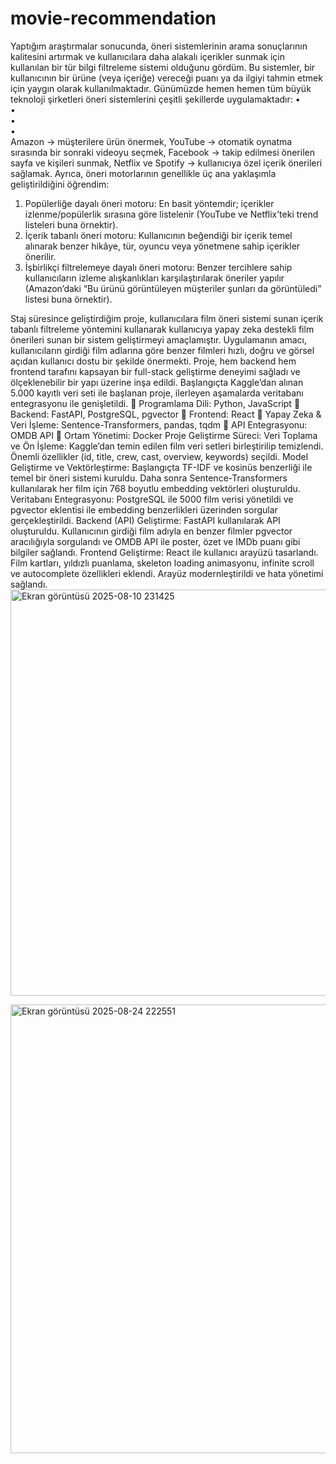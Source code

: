 # movie-recommendation
Yaptığım araştırmalar sonucunda, öneri sistemlerinin arama sonuçlarının kalitesini artırmak 
ve kullanıcılara daha alakalı içerikler sunmak için kullanılan bir tür bilgi filtreleme sistemi 
olduğunu gördüm. Bu sistemler, bir kullanıcının bir ürüne (veya içeriğe) vereceği puanı ya 
da ilgiyi tahmin etmek için yaygın olarak kullanılmaktadır. Günümüzde hemen hemen tüm 
büyük teknoloji şirketleri öneri sistemlerini çeşitli şekillerde uygulamaktadır: 
•     
•     
•     
•     
Amazon → müşterilere ürün önermek, 
YouTube → otomatik oynatma sırasında bir sonraki videoyu seçmek, 
Facebook → takip edilmesi önerilen sayfa ve kişileri sunmak, 
Netflix ve Spotify → kullanıcıya özel içerik önerileri sağlamak. 
Ayrıca, öneri motorlarının genellikle üç ana yaklaşımla geliştirildiğini öğrendim: 
1. Popülerliğe dayalı öneri motoru: En basit yöntemdir; içerikler izlenme/popülerlik 
sırasına göre listelenir (YouTube ve Netflix’teki trend listeleri buna örnektir). 
2. İçerik tabanlı öneri motoru: Kullanıcının beğendiği bir içerik temel alınarak benzer 
hikâye, tür, oyuncu veya yönetmene sahip içerikler önerilir. 
3. İşbirlikçi filtrelemeye dayalı öneri motoru: Benzer tercihlere sahip kullanıcıların 
izleme alışkanlıkları karşılaştırılarak öneriler yapılır (Amazon’daki “Bu ürünü 
görüntüleyen müşteriler şunları da görüntüledi” listesi buna örnektir).


Staj süresince geliştirdiğim proje, kullanıcılara film öneri sistemi sunan içerik tabanlı 
filtreleme yöntemini kullanarak kullanıcıya yapay zeka destekli film önerileri sunan bir 
sistem geliştirmeyi amaçlamıştır. Uygulamanın amacı, kullanıcıların girdiği film adlarına 
göre benzer filmleri hızlı, doğru ve görsel açıdan kullanıcı dostu bir şekilde önermekti. Proje, 
hem backend hem frontend tarafını kapsayan bir full-stack geliştirme deneyimi sağladı ve 
ölçeklenebilir bir yapı üzerine inşa edildi. Başlangıçta Kaggle’dan alınan 5.000 kayıtlı veri 
seti ile başlanan proje, ilerleyen aşamalarda veritabanı entegrasyonu ile genişletildi. 
 Programlama Dili: Python, JavaScript 
 Backend: FastAPI, PostgreSQL, pgvector 
 Frontend: React 
 Yapay Zeka & Veri İşleme: Sentence-Transformers, pandas, tqdm 
 API Entegrasyonu: OMDB API 
 Ortam Yönetimi: Docker 
Proje Geliştirme Süreci: 
Veri Toplama ve Ön İşleme: Kaggle’dan temin edilen film veri setleri birleştirilip 
temizlendi. Önemli özellikler (id, title, crew, cast, overview, keywords) seçildi. 
Model Geliştirme ve Vektörleştirme: Başlangıçta TF-IDF ve kosinüs benzerliği ile temel 
bir öneri sistemi kuruldu. Daha sonra Sentence-Transformers kullanılarak her film için 768 
boyutlu embedding vektörleri oluşturuldu. 
Veritabanı Entegrasyonu: PostgreSQL ile 5000 film verisi yönetildi ve pgvector eklentisi 
ile embedding benzerlikleri üzerinden sorgular gerçekleştirildi. 
Backend (API) Geliştirme: FastAPI kullanılarak API oluşturuldu. Kullanıcının girdiği film 
adıyla en benzer filmler pgvector aracılığıyla sorgulandı ve OMDB API ile poster, özet ve 
IMDb puanı gibi bilgiler sağlandı. 
Frontend Geliştirme: React ile kullanıcı arayüzü tasarlandı. Film kartları, yıldızlı puanlama, 
skeleton loading animasyonu, infinite scroll ve autocomplete özellikleri eklendi. Arayüz 
modernleştirildi ve hata yönetimi sağlandı.<img width="547" height="650" alt="Ekran görüntüsü 2025-08-10 231425" src="https://github.com/user-attachments/assets/7e31e34c-f8d4-42a7-96ed-6db5844db627" />


 
<img width="823" height="718" alt="Ekran görüntüsü 2025-08-24 222551" src="https://github.com/user-attachments/assets/bb7bb0c8-54bc-4246-a509-f68f2bf7fccc" />
